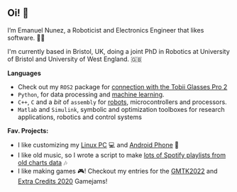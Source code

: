
## Oi! 👋 

I’m Emanuel Nunez, a Roboticist and Electronics Engineer that likes software. 🦾🤖

I'm currently based in Bristol, UK, doing a joint PhD in Robotics at University of Bristol and University of West England. 🇬🇧

**Languages**

- Check out my `ROS2` package for [connection with the Tobii Glasses Pro 2](https://github.com/enunezs/ros2_tobii_glasses2) 
-  `Python`, for data processing and [machine learning](https://github.com/enunezs/AppleCounting).
-  `C++`, `C` and a *bit* of `assembly` for [robots](https://github.com/tinyAtlas/Dynamic-Recalibration-of-the-Odometry), microcontrollers and processors.
-  `Matlab` and `Simulink`, symbolic and optimization toolboxes for research applications, robotics and control systems

**Fav. Projects:**

- I like customizing my [Linux PC](https://github.com/tinyAtlas/dotfiles) 💻 and [Android Phone](https://github.com/tinyAtlas/Phone_Customization) 📱
- I like old music, so I wrote a script to make [lots of Spotify playlists from old charts data](https://github.com/RobotKitchen/SpotifyTimeMachine) 🎶
- I like making games 🎮! Checkout my entries for the [GMTK2022](https://smallatlas.itch.io/dice-bite) and [Extra Credits 2020](https://smallatlas.itch.io/olha) Gamejams! 



